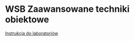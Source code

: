 # WSB Zaawansowane techniki obiektowe
<a href="https://pierresimondelaplace.gitlab.io/wsb-zaawansowane-techniki-obiektowe/WSB_ZaawansowaneTechnikiObiektowe.pdf">Instrukcja do laboratoriów</a>